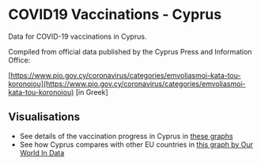 <head>
	<meta name="description" CONTENT="COVID19 Vaccinations Cyprus, dataset and visualisation. Source: Official data published by http://pio.gov.cy/coronavirus/ and compiled by the covid19-vaccinations-cyprus project.">
	<meta name="google-site-verification" content="dHuB-AtI8QKB1TlMWNPfS7BbsSwpAMMsv7ALNn0kdOY" />
</head>

# COVID19 Vaccinations - Cyprus

Data for COVID-19 vaccinations in Cyprus. 

Compiled from official data published by the Cyprus Press and Information Office: 

[https://www.pio.gov.cy/coronavirus/categories/emvoliasmoi-kata-tou-koronoiou](https://www.pio.gov.cy/coronavirus/categories/emvoliasmoi-kata-tou-koronoiou) [in Greek]

## Visualisations

- See details of the vaccination progress in Cyprus in [these graphs](https://mpanteli.github.io/covid19-vaccinations-cyprus/)
- See how Cyprus compares with other EU countries in [this graph by Our World In Data](https://ourworldindata.org/coronavirus-data-explorer?zoomToSelection=true&time=latest&country=AUT~BEL~BGR~CYP~CZE~DEU~DNK~ESP~EST~FIN~FRA~GRC~HRV~HUN~IRL~ITA~LTU~LUX~LVA~MLT~NLD~POL~PRT~ROU~SVK~SVN~SWE~EuropeanUnion&region=World&vaccinationsMetric=true&interval=total&perCapita=true&smoothing=0&pickerMetric=total_vaccinations_per_hundred&pickerSort=desc)
